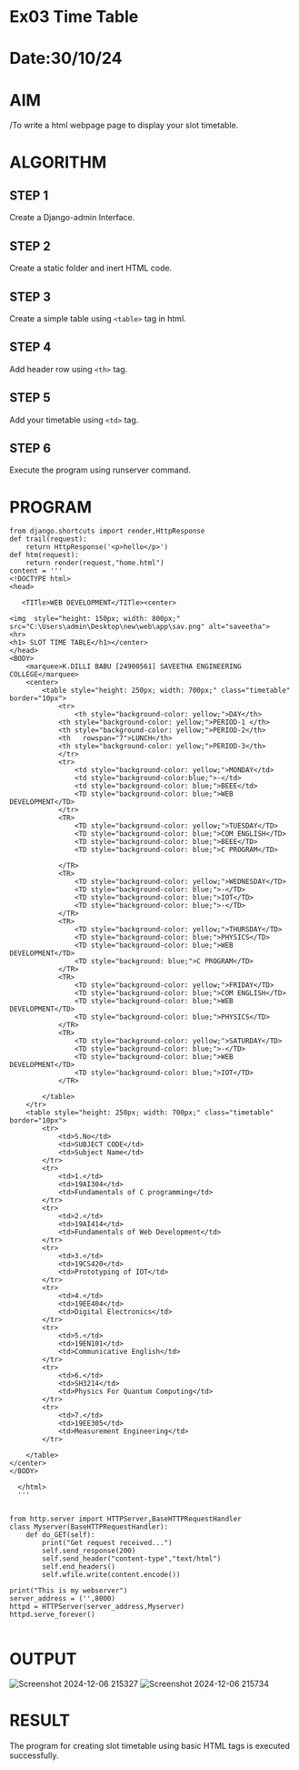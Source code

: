 # Ex03 Time Table
# Date:30/10/24
# AIM
/To write a html webpage page to display your slot timetable.

# ALGORITHM
## STEP 1
Create a Django-admin Interface.

## STEP 2
Create a static folder and inert HTML code.

## STEP 3
Create a simple table using `<table>` tag in html.

## STEP 4
Add header row using `<th>` tag.

## STEP 5
Add your timetable using `<td>` tag.

## STEP 6
Execute the program using runserver command.

# PROGRAM
~~~
from django.shortcuts import render,HttpResponse
def trail(request):
    return HttpResponse('<p>hello</p>')
def htm(request):
    return render(request,"home.html")
content = ''' 
<!DOCTYPE html>
<head>

   <TITle>WEB DEVELOPMENT</TITle><center>

<img  style="height: 150px; width: 800px;" src="C:\Users\admin\Desktop\new\web\app\sav.png" alt="saveetha">    
<hr>
<h1> SLOT TIME TABLE</h1></center>
</head>
<BODY>
    <marquee>K.DILLI BABU [24900561] SAVEETHA ENGINEERING COLLEGE</marquee>
    <center>
        <table style="height: 250px; width: 700px;" class="timetable" border="10px">
            <tr>
                <th style="background-color: yellow;">DAY</th>
            <th style="background-color: yellow;">PERIOD-1 </th>
            <th style="background-color: yellow;">PERIOD-2</th>
            <th   rowspan="7">LUNCH</th>
            <th style="background-color: yellow;">PERIOD-3</th>
            </tr>
            <tr>
                <td style="background-color: yellow;">MONDAY</td>
                <td style="background-color:blue;">-</td>
                <td style="background-color: blue;">BEEE</td>
                <TD style="background-color: blue;">WEB DEVELOPMENT</TD>
            </tr>
            <TR>
                <TD style="background-color: yellow;">TUESDAY</TD>
                <TD style="background-color: blue;">COM ENGLISH</TD>
                <TD style="background-color: blue;">BEEE</TD>
                <TD style="background-color: blue;">C PROGRAM</TD>
                
            </TR>
            <TR>
                <TD style="background-color: yellow;">WEDNESDAY</TD>
                <TD style="background-color: blue;">-</TD>
                <TD style="background-color: blue;">IOT</TD>
                <TD style="background-color: blue;">-</TD>
            </TR>
            <TR>
                <TD style="background-color: yellow;">THURSDAY</TD>
                <TD style="background-color: blue;">PHYSICS</TD>
                <TD style="background-color: blue;">WEB DEVELOPMENT</TD>
                <TD style="background: blue;">C PROGRAM</TD>
            </TR>
            <TR>
                <TD style="background-color: yellow;">FRIDAY</TD>
                <TD style="background-color: blue;">COM ENGLISH</TD>
                <TD style="background-color: blue;">WEB DEVELOPMENT</TD>
                <TD style="background-color: blue;">PHYSICS</TD>
            </TR>
            <TR>
                <TD style="background-color: yellow;">SATURDAY</TD>
                <TD style="background-color: blue;">-</TD>
                <TD style="background-color: blue;">WEB DEVELOPMENT</TD>
                <TD style="background-color: blue;">IOT</TD>
            </TR>

        </table>
    </tr>
    <table style="height: 250px; width: 700px;" class="timetable" border="10px">
        <tr>
            <td>S.No</td>
            <td>SUBJECT CODE</td>
            <td>Subject Name</td>
        </tr>
        <tr>
            <td>1.</td>
            <td>19AI304</td>
            <td>Fundamentals of C programming</td>
        </tr>
        <tr>
            <td>2.</td>
            <td>19AI414</td>
            <td>Fundamentals of Web Development</td>
        </tr>
        <tr>
            <td>3.</td>
            <td>19CS420</td>
            <td>Prototyping of IOT</td>
        </tr>
        <tr>
            <td>4.</td>
            <td>19EE404</td>
            <td>Digital Electronics</td>
        </tr>
        <tr>
            <td>5.</td>
            <td>19EN101</td>
            <td>Communicative English</td>
        </tr>
        <tr>
            <td>6.</td>
            <td>SH3214</td>
            <td>Physics For Quantum Computing</td>
        </tr>
        <tr>
            <td>7.</td>
            <td>19EE305</td>
            <td>Measurement Engineering</td>
        </tr>
        
    </table>
</center>
</BODY>

  </html>
  '''


from http.server import HTTPServer,BaseHTTPRequestHandler
class Myserver(BaseHTTPRequestHandler):
    def do_GET(self):
        print("Get request received...")
        self.send_response(200)
        self.send_header("content-type","text/html")
        self.end_headers()
        self.wfile.write(content.encode())

print("This is my webserver")
server_address = ('',8000)
httpd = HTTPServer(server_address,Myserver)
httpd.serve_forever()


~~~
# OUTPUT
![Screenshot 2024-12-06 215327](https://github.com/user-attachments/assets/14431385-a9c0-4423-976c-c5fad54574a9)
![Screenshot 2024-12-06 215734](https://github.com/user-attachments/assets/ae46aca5-32c8-4603-9f69-a74eca9f7765)

# RESULT
The program for creating slot timetable using basic HTML tags is executed successfully.
